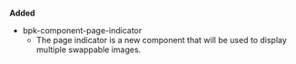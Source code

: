 **Added**

- bpk-component-page-indicator
  - The page indicator is a new component that will be used to display multiple swappable images.
